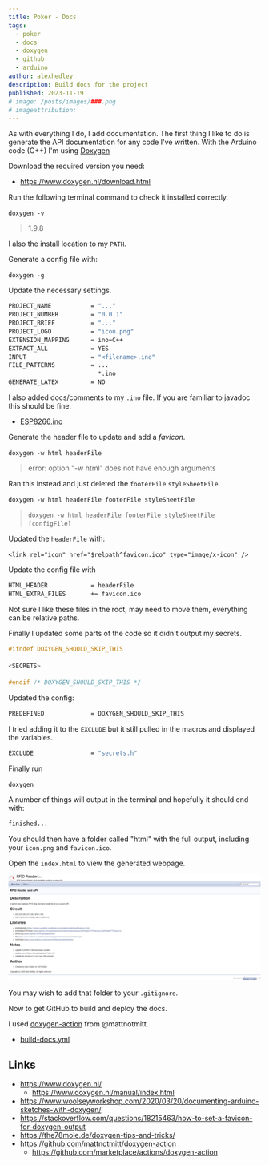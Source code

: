 ```yaml
---
title: Poker - Docs
tags:
  - poker
  - docs
  - doxygen
  - github
  - arduino
author: alexhedley
description: Build docs for the project
published: 2023-11-19
# image: /posts/images/###.png
# imageattribution:
---
```


<!-- # Poker - Docs -->

<?# Markdown ?>
<?!^ "./../includes/posts/poker.md" /?>
<?#/ Markdown ?>

As with everything I do, I add documentation. The first thing I like to do is generate the API documentation for any code I've written. With the Arduino code (C++) I'm using [Doxygen](https://www.doxygen.nl/)

Download the required version you need:

- https://www.doxygen.nl/download.html

Run the following terminal command to check it installed correctly.

`doxygen -v`

> 1.9.8

I also the install location to my `PATH`.

Generate a config file with:

`doxygen -g`

Update the necessary settings.

```bash
PROJECT_NAME           = "..."
PROJECT_NUMBER         = "0.0.1"
PROJECT_BRIEF          = "..."
PROJECT_LOGO           = "icon.png"
EXTENSION_MAPPING      = ino=C++
EXTRACT_ALL            = YES
INPUT                  = "<filename>.ino"
FILE_PATTERNS          = ...
                         *.ino
GENERATE_LATEX         = NO
```

I also added docs/comments to my `.ino` file. If you are familiar to javadoc this should be fine.

- [ESP8266.ino](https://github.com/AlexHedley/poker-recording/blob/app/src/RFIDReader/ESP8266/ESP8266.ino)

Generate the header file to update and add a _favicon_.

`doxygen -w html headerFile`

> error: option "-w html" does not have enough arguments

Ran this instead and just deleted the `footerFile` `styleSheetFile`.

`doxygen -w html headerFile footerFile styleSheetFile`

> `doxygen -w html headerFile footerFile styleSheetFile [configFile]`

Updated the `headerFile` with:

`<link rel="icon" href="$relpath^favicon.ico" type="image/x-icon" />`

Update the config file with

```bash
HTML_HEADER            = headerFile
HTML_EXTRA_FILES       += favicon.ico
```

Not sure I like these files in the root, may need to move them, everything can be relative paths.

Finally I updated some parts of the code so it didn't output my secrets.

```cpp
#ifndef DOXYGEN_SHOULD_SKIP_THIS

<SECRETS>

#endif /* DOXYGEN_SHOULD_SKIP_THIS */
```

Updated the config:

```bash
PREDEFINED             = DOXYGEN_SHOULD_SKIP_THIS
```

I tried adding it to the `EXCLUDE` but it still pulled in the macros and displayed the variables.

```bash
EXCLUDE                = "secrets.h"
```

Finally run

`doxygen`

A number of things will output in the terminal and hopefully it should end with:

```bash
finished...
```

You should then have a folder called "html" with the full output, including your `icon.png` and `favicon.ico`.

Open the `index.html` to view the generated webpage.

![Poker Docs](images/poker/doxygen_output.png "Poker Docs")

You may wish to add that folder to your `.gitignore`.

Now to get GitHub to build and deploy the docs.

I used [doxygen-action](https://github.com/mattnotmitt/doxygen-action) from @mattnotmitt.

- [build-docs.yml](https://github.com/AlexHedley/poker-recording/blob/app/.github/workflows/build-docs.yml)

## Links

- https://www.doxygen.nl/
  - https://www.doxygen.nl/manual/index.html
- https://www.woolseyworkshop.com/2020/03/20/documenting-arduino-sketches-with-doxygen/
- https://stackoverflow.com/questions/18215463/how-to-set-a-favicon-for-doxygen-output
- https://the78mole.de/doxygen-tips-and-tricks/
- https://github.com/mattnotmitt/doxygen-action
  - https://github.com/marketplace/actions/doxygen-action
